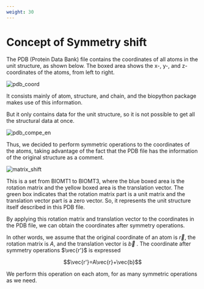 ```yaml
---
weight: 30
---
```


# Concept of Symmetry shift
The PDB (Protein Data Bank) file contains the coordinates of all atoms in the unit structure, as shown below. The boxed area shows the x-, y-, and z-coordinates of the atoms, from left to right.

![pdb_coord](https://user-images.githubusercontent.com/84301337/139531746-ee44b003-c757-45d6-8399-9bde1ea79c4c.jpg)

It consists mainly of atom, structure, and chain, and the biopython package makes use of this information.

But it only contains data for the unit structure, so it is not possible to get all the structural data at once.

![pdb_compe_en](https://user-images.githubusercontent.com/84301337/140019178-57cb40cc-1d7a-4f43-be5d-f352f842c8d2.jpg)


Thus, we decided to perform symmetric operations to the coordinates of the atoms, taking advantage of the fact that the PDB file has the information of the original structure as a comment.

![matrix_shift](https://user-images.githubusercontent.com/84301337/139531506-93b5b24b-f1b0-4071-8fee-1d0d63909919.jpg)

This is a set from BIOMT1 to BIOMT3, where the blue boxed area is the rotation matrix and the yellow boxed area is the translation vector.
The green box indicates that the rotation matrix part is a unit matrix and the translation vector part is a zero vector. So, it represents the unit structure itself described in this PDB file.

By applying this rotation matrix and translation vector to the coordinates in the PDB file, we can obtain the coordinates after symmetry operations.

In other words, we assume that the original coordinate of an atom is $\vec{r}$, the rotation matrix is $A$, and the translation vector is $\vec{b}$ . The coordinate after symmetry operations $\vec{r'}$
is expressed

$$\vec{r'}=A\vec{r}+\vec{b}$$

We perform this operation on each atom, for as many symmetric operations as we need.
